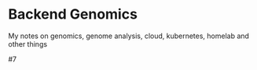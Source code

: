 # Backend Genomics 
My notes on genomics, genome analysis, cloud, kubernetes, homelab and other things

#7
